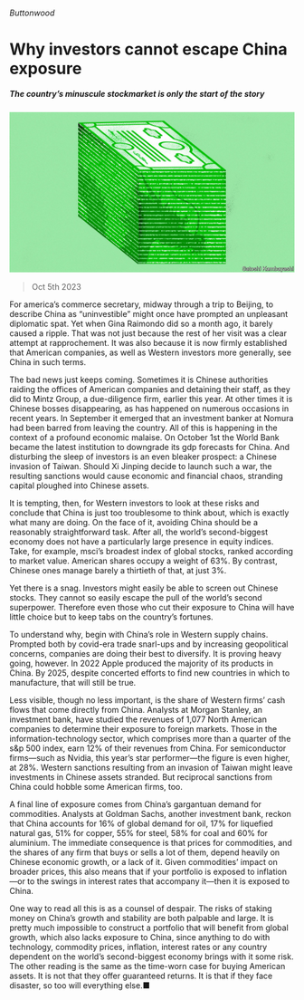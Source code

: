 ###### Buttonwood

# Why investors cannot escape China exposure 

##### The country’s minuscule stockmarket is only the start of the story 

![image](images/20231007_FND003.jpg) 

> Oct 5th 2023 

For america’s commerce secretary, midway through a trip to Beijing, to describe China as “uninvestible” might once have prompted an unpleasant diplomatic spat. Yet when Gina Raimondo did so a month ago, it barely caused a ripple. That was not just because the rest of her visit was a clear attempt at rapprochement. It was also because it is now firmly established that American companies, as well as Western investors more generally, see China in such terms.

The bad news just keeps coming. Sometimes it is Chinese authorities raiding the offices of American companies and detaining their staff, as they did to Mintz Group, a due-diligence firm, earlier this year. At other times it is Chinese bosses disappearing, as has happened on numerous occasions in recent years. In September it emerged that an investment banker at Nomura had been barred from leaving the country. All of this is happening in the context of a profound economic malaise. On October 1st the World Bank became the latest institution to downgrade its gdp forecasts for China. And disturbing the sleep of investors is an even bleaker prospect: a Chinese invasion of Taiwan. Should Xi Jinping decide to launch such a war, the resulting sanctions would cause economic and financial chaos, stranding capital ploughed into Chinese assets.

It is tempting, then, for Western investors to look at these risks and conclude that China is just too troublesome to think about, which is exactly what many are doing. On the face of it, avoiding China should be a reasonably straightforward task. After all, the world’s second-biggest economy does not have a particularly large presence in equity indices. Take, for example, msci’s broadest index of global stocks, ranked according to market value. American shares occupy a weight of 63%. By contrast, Chinese ones manage barely a thirtieth of that, at just 3%.

Yet there is a snag. Investors might easily be able to screen out Chinese stocks. They cannot so easily escape the pull of the world’s second superpower. Therefore even those who cut their exposure to China will have little choice but to keep tabs on the country’s fortunes.

To understand why, begin with China’s role in Western supply chains. Prompted both by covid-era trade snarl-ups and by increasing geopolitical concerns, companies are doing their best to diversify. It is proving heavy going, however. In 2022 Apple produced the majority of its products in China. By 2025, despite concerted efforts to find new countries in which to manufacture, that will still be true.

Less visible, though no less important, is the share of Western firms’ cash flows that come directly from China. Analysts at Morgan Stanley, an investment bank, have studied the revenues of 1,077 North American companies to determine their exposure to foreign markets. Those in the information-technology sector, which comprises more than a quarter of the s&amp;p 500 index, earn 12% of their revenues from China. For semiconductor firms—such as Nvidia, this year’s star performer—the figure is even higher, at 28%. Western sanctions resulting from an invasion of Taiwan might leave investments in Chinese assets stranded. But reciprocal sanctions from China could hobble some American firms, too.

A final line of exposure comes from China’s gargantuan demand for commodities. Analysts at Goldman Sachs, another investment bank, reckon that China accounts for 16% of global demand for oil, 17% for liquefied natural gas, 51% for copper, 55% for steel, 58% for coal and 60% for aluminium. The immediate consequence is that prices for commodities, and the shares of any firm that buys or sells a lot of them, depend heavily on Chinese economic growth, or a lack of it. Given commodities’ impact on broader prices, this also means that if your portfolio is exposed to inflation—or to the swings in interest rates that accompany it—then it is exposed to China.

One way to read all this is as a counsel of despair. The risks of staking money on China’s growth and stability are both palpable and large. It is pretty much impossible to construct a portfolio that will benefit from global growth, which also lacks exposure to China, since anything to do with technology, commodity prices, inflation, interest rates or any country dependent on the world’s second-biggest economy brings with it some risk. The other reading is the same as the time-worn case for buying American assets. It is not that they offer guaranteed returns. It is that if they face disaster, so too will everything else.■






